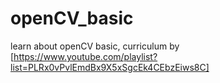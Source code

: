 # openCV_basic
learn about openCV basic, curriculum by [https://www.youtube.com/playlist?list=PLRx0vPvlEmdBx9X5xSgcEk4CEbzEiws8C]
